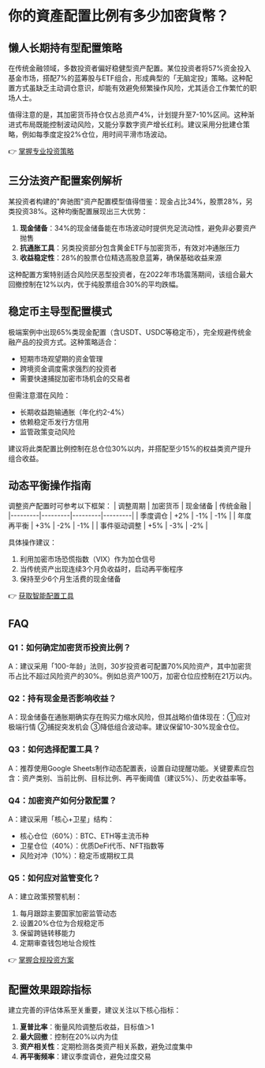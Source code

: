 # 你的資產配置比例有多少加密貨幣？

## 懒人长期持有型配置策略
在传统金融领域，多数投资者偏好稳健型资产配置。某位投资者将57%资金投入基金市场，搭配7%的蓝筹股与ETF组合，形成典型的「无脑定投」策略。这种配置方式虽缺乏主动调仓意识，却能有效避免频繁操作风险，尤其适合工作繁忙的职场人士。

值得注意的是，其加密货币持仓仅占总资产4%，计划提升至7-10%区间。这种渐进式布局既能控制波动风险，又能分享数字资产增长红利。建议采用分批建仓策略，例如每季度定投2%仓位，用时间平滑市场波动。

👉 [掌握专业投资策略](https://bit.ly/okx_welcome)

## 三分法资产配置案例解析
某投资者构建的"奔驰图"资产配置模型值得借鉴：现金占比34%，股票28%，另类投资38%。这种均衡配置展现出三大优势：
1. **现金储备**：34%的现金储备能在市场波动时提供充足流动性，避免非必要资产抛售
2. **抗通胀工具**：另类投资部分包含黄金ETF与加密货币，有效对冲通胀压力
3. **收益稳定性**：28%的股票仓位精选高股息蓝筹，确保基础收益来源

这种配置方案特别适合风险厌恶型投资者，在2022年市场震荡期间，该组合最大回撤控制在12%以内，优于纯股票组合30%的平均跌幅。

## 稳定币主导型配置模式
极端案例中出现65%类现金配置（含USDT、USDC等稳定币），完全规避传统金融产品的投资方式。这种策略适合：
- 短期市场观望期的资金管理
- 跨境资金调度需求强烈的投资者
- 需要快速捕捉加密市场机会的交易者

但需注意潜在风险：
- 长期收益跑输通胀（年化约2-4%）
- 依赖稳定币发行方信用
- 监管政策变动风险

建议将此类配置比例控制在总仓位30%以内，并搭配至少15%的权益类资产提升组合收益。

## 动态平衡操作指南
调整资产配置时可参考以下框架：
| 调整周期 | 加密货币 | 现金储备 | 传统金融 |
|---------|---------|---------|---------|
| 季度调仓 | +2%     | -1%     | -1%     |
| 年度再平衡 | +3%    | -2%     | -1%     |
| 事件驱动调整 | +5%    | -3%     | -2%     |

具体操作建议：
1. 利用加密市场恐慌指数（VIX）作为加仓信号
2. 当传统资产出现连续3个月负收益时，启动再平衡程序
3. 保持至少6个月生活费的现金储备

👉 [获取智能配置工具](https://bit.ly/okx_welcome)

## FAQ
### Q1：如何确定加密货币投资比例？
A：建议采用「100-年龄」法则，30岁投资者可配置70%风险资产，其中加密货币占比不超过风险资产的30%。例如总资产100万，加密仓位应控制在21万以内。

### Q2：持有现金是否影响收益？
A：现金储备在通胀期确实存在购买力缩水风险，但其战略价值体现在：①应对极端行情 ②捕捉突发机会 ③降低组合波动率。建议保留10-30%现金仓位。

### Q3：如何选择配置工具？
A：推荐使用Google Sheets制作动态配置表，设置自动提醒功能。关键要素应包含：资产类别、当前比例、目标比例、再平衡阈值（建议5%）、历史收益率等。

### Q4：加密资产如何分散配置？
A：建议采用「核心+卫星」结构：
- 核心仓位（60%）：BTC、ETH等主流币种
- 卫星仓位（40%）：优质DeFi代币、NFT指数等
- 风险对冲（10%）：稳定币或期权工具

### Q5：如何应对监管变化？
A：建立政策预警机制：
1. 每月跟踪主要国家加密监管动态
2. 设置20%仓位为合规稳定币
3. 保留跨链转移能力
4. 定期审查钱包地址合规性

👉 [掌握合规投资方案](https://bit.ly/okx_welcome)

## 配置效果跟踪指标
建立完善的评估体系至关重要，建议关注以下核心指标：
1. **夏普比率**：衡量风险调整后收益，目标值＞1
2. **最大回撤**：控制在20%以内为佳
3. **资产相关性**：定期检测各类资产相关系数，避免过度集中
4. **再平衡频率**：建议季度调仓，避免过度交易
